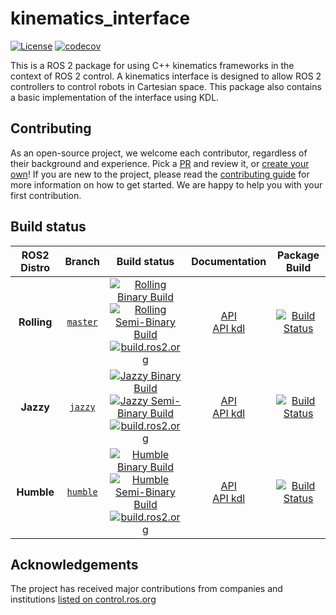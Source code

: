 # kinematics_interface
[![License](https://img.shields.io/badge/License-Apache%202.0-blue.svg)](https://opensource.org/licenses/Apache-2.0)
[![codecov](https://codecov.io/gh/ros-controls/kinematics_interface/graph/badge.svg?token=NS73VKPG9V)](https://codecov.io/gh/ros-controls/kinematics_interface)

This is a ROS 2 package for using C++ kinematics frameworks in the context of ROS 2 control. A kinematics interface is designed to allow ROS 2 controllers to control robots in Cartesian space. This package also contains a basic implementation of the interface using KDL.

## Contributing
As an open-source project, we welcome each contributor, regardless of their background and experience. Pick a [PR](https://github.com/ros-controls/kinematics_interface/pulls) and review it, or [create your own](https://github.com/ros-controls/kinematics_interface/contribute)!
If you are new to the project, please read the [contributing guide](https://control.ros.org/rolling/doc/contributing/contributing.html) for more information on how to get started. We are happy to help you with your first contribution.

## Build status
ROS2 Distro | Branch | Build status | Documentation | Package Build |
:---------: | :----: | :----------: | :-----------: | :---------------:
**Rolling** | [`master`](https://github.com/ros-controls/kinematics_interface/tree/master) | [![Rolling Binary Build](https://github.com/ros-controls/kinematics_interface/actions/workflows/rolling-binary-build.yml/badge.svg?branch=master)](https://github.com/ros-controls/kinematics_interface/actions/workflows/rolling-binary-build.yml) <br> [![Rolling Semi-Binary Build](https://github.com/ros-controls/kinematics_interface/actions/workflows/rolling-semi-binary-build.yml/badge.svg?branch=master)](https://github.com/ros-controls/kinematics_interface/actions/workflows/rolling-semi-binary-build.yml) <br> [![build.ros2.org](https://build.ros2.org/buildStatus/icon?job=Rdev__kinematics_interface__ubuntu_noble_amd64&subject=build.ros2.org)](https://build.ros2.org/job/Rdev__kinematics_interface__ubuntu_noble_amd64/) | [API](http://docs.ros.org/en/rolling/p/kinematics_interface/) <br> [API kdl](http://docs.ros.org/en/rolling/p/kinematics_interface_kdl/) | [![Build Status](https://build.ros2.org/buildStatus/icon?job=Rbin_uN64__kinematics_interface__ubuntu_noble_amd64__binary)](https://build.ros2.org/job/Rbin_uN64__kinematics_interface__ubuntu_noble_amd64__binary/)
**Jazzy** | [`jazzy`](https://github.com/ros-controls/kinematics_interface/tree/jazzy) | [![Jazzy Binary Build](https://github.com/ros-controls/kinematics_interface/actions/workflows/jazzy-binary-build.yml/badge.svg?branch=master)](https://github.com/ros-controls/kinematics_interface/actions/workflows/jazzy-binary-build.yml) <br> [![Jazzy Semi-Binary Build](https://github.com/ros-controls/kinematics_interface/actions/workflows/jazzy-semi-binary-build.yml/badge.svg?branch=master)](https://github.com/ros-controls/kinematics_interface/actions/workflows/jazzy-semi-binary-build.yml) <br> [![build.ros2.org](https://build.ros2.org/buildStatus/icon?job=Jdev__kinematics_interface__ubuntu_noble_amd64&subject=build.ros2.org)](https://build.ros2.org/job/Jdev__kinematics_interface__ubuntu_noble_amd64/) | [API](http://docs.ros.org/en/jazzy/p/kinematics_interface/) <br> [API kdl](http://docs.ros.org/en/jazzy/p/kinematics_interface_kdl/) | [![Build Status](https://build.ros2.org/buildStatus/icon?job=Jbin_uN64__kinematics_interface__ubuntu_noble_amd64__binary)](https://build.ros2.org/job/Jbin_uN64__kinematics_interface__ubuntu_noble_amd64__binary/)
**Humble** | [`humble`](https://github.com/ros-controls/kinematics_interface/tree/humble) | [![Humble Binary Build](https://github.com/ros-controls/kinematics_interface/actions/workflows/humble-binary-build.yml/badge.svg?branch=humble)](https://github.com/ros-controls/kinematics_interface/actions/workflows/humble-binary-build.yml) <br> [![Humble Semi-Binary Build](https://github.com/ros-controls/kinematics_interface/actions/workflows/humble-semi-binary-build.yml/badge.svg?branch=humble)](https://github.com/ros-controls/kinematics_interface/actions/workflows/humble-semi-binary-build.yml) <br> [![build.ros2.org](https://build.ros2.org/buildStatus/icon?job=Hdev__kinematics_interface__ubuntu_jammy_amd64&subject=build.ros2.org)](https://build.ros2.org/job/Hdev__kinematics_interface__ubuntu_jammy_amd64/) | [API](http://docs.ros.org/en/humble/p/kinematics_interface/) <br> [API kdl](http://docs.ros.org/en/humble/p/kinematics_interface_kdl/)  | [![Build Status](https://build.ros2.org/buildStatus/icon?job=Hbin_uJ64__kinematics_interface__ubuntu_jammy_amd64__binary)](https://build.ros2.org/job/Hbin_uJ64__kinematics_interface__ubuntu_jammy_amd64__binary/)

## Acknowledgements
The project has received major contributions from companies and institutions [listed on control.ros.org](https://control.ros.org/rolling/doc/acknowledgements/acknowledgements.html)
